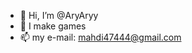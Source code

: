 - 👋 Hi, I’m @AryAryy
- 👀 I make games
- 📫 my e-mail: mahdi47444@gmail.com
<!---
AryAryy/AryAryy is a ✨ special ✨ repository because its `README.md` (this file) appears on your GitHub profile.
You can click the Preview link to take a look at your changes.
--->
